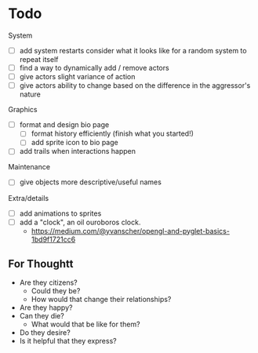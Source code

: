 # Todo

System

- [ ] add system restarts
  consider what it looks like for a random system to repeat itself
- [ ] find a way to dynamically add / remove actors
- [ ] give actors slight variance of action
- [ ] give actors ability to change based on the difference in the aggressor's nature

Graphics

- [ ] format and design bio page
  - [ ] format history efficiently (finish what you started!)
  - [ ] add sprite icon to bio page
- [ ] add trails when interactions happen

Maintenance

- [ ] give objects more descriptive/useful names

Extra/details

- [ ] add animations to sprites
- [ ] add a "clock", an oil ouroboros clock.
  - <https://medium.com/@yvanscher/opengl-and-pyglet-basics-1bd9f1721cc6>

## For Thoughtt

- Are they citizens?
  - Could they be?
  - How would that change their relationships?
- Are they happy?
- Can they die?
  - What would that be like for them?
- Do they desire?
- Is it helpful that they express?
